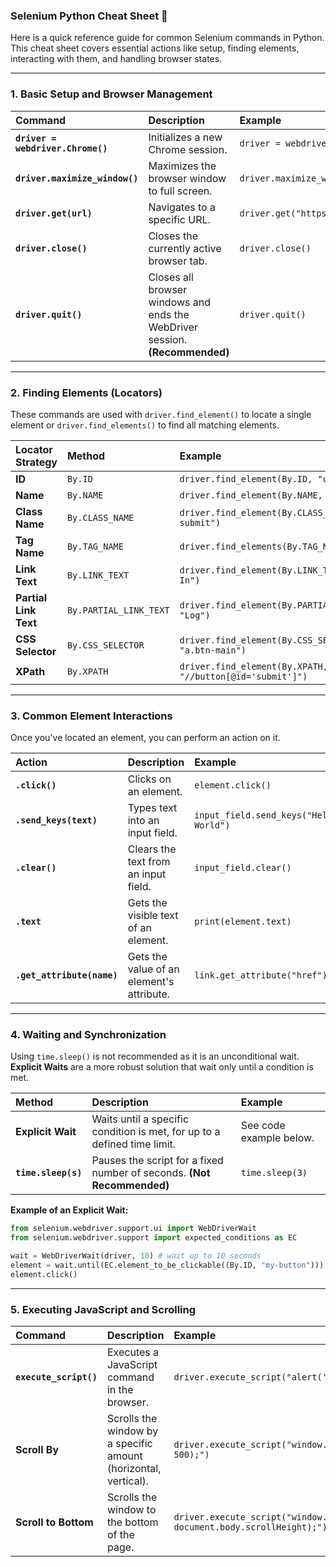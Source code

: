 ### Selenium Python Cheat Sheet 🐍

Here is a quick reference guide for common Selenium commands in Python. This cheat sheet covers essential actions like setup, finding elements, interacting with them, and handling browser states.

-----

### 1\. Basic Setup and Browser Management

| Command | Description | Example |
| :--- | :--- | :--- |
| **`driver = webdriver.Chrome()`** | Initializes a new Chrome session. | `driver = webdriver.Chrome()` |
| **`driver.maximize_window()`** | Maximizes the browser window to full screen. | `driver.maximize_window()` |
| **`driver.get(url)`** | Navigates to a specific URL. | `driver.get("https://example.com")` |
| **`driver.close()`** | Closes the currently active browser tab. | `driver.close()` |
| **`driver.quit()`** | Closes all browser windows and ends the WebDriver session. **(Recommended)** | `driver.quit()` |

-----

### 2\. Finding Elements (Locators)

These commands are used with `driver.find_element()` to locate a single element or `driver.find_elements()` to find all matching elements.

| Locator Strategy | Method | Example |
| :--- | :--- | :--- |
| **ID** | `By.ID` | `driver.find_element(By.ID, "user-name")` |
| **Name** | `By.NAME` | `driver.find_element(By.NAME, "q")` |
| **Class Name** | `By.CLASS_NAME` | `driver.find_element(By.CLASS_NAME, "btn-submit")` |
| **Tag Name** | `By.TAG_NAME` | `driver.find_elements(By.TAG_NAME, "a")` |
| **Link Text** | `By.LINK_TEXT` | `driver.find_element(By.LINK_TEXT, "Log In")` |
| **Partial Link Text**| `By.PARTIAL_LINK_TEXT`| `driver.find_element(By.PARTIAL_LINK_TEXT, "Log")` |
| **CSS Selector** | `By.CSS_SELECTOR` | `driver.find_element(By.CSS_SELECTOR, "a.btn-main")` |
| **XPath** | `By.XPATH` | `driver.find_element(By.XPATH, "//button[@id='submit']")` |

-----

### 3\. Common Element Interactions

Once you've located an element, you can perform an action on it.

| Action | Description | Example |
| :--- | :--- | :--- |
| **`.click()`** | Clicks on an element. | `element.click()` |
| **`.send_keys(text)`** | Types text into an input field. | `input_field.send_keys("Hello World")` |
| **`.clear()`** | Clears the text from an input field. | `input_field.clear()` |
| **`.text`** | Gets the visible text of an element. | `print(element.text)` |
| **`.get_attribute(name)`**| Gets the value of an element's attribute. | `link.get_attribute("href")` |

-----

### 4\. Waiting and Synchronization

Using `time.sleep()` is not recommended as it is an unconditional wait. **Explicit Waits** are a more robust solution that wait only until a condition is met.

| Method | Description | Example |
| :--- | :--- | :--- |
| **Explicit Wait** | Waits until a specific condition is met, for up to a defined time limit. | See code example below. |
| **`time.sleep(s)`** | Pauses the script for a fixed number of seconds. **(Not Recommended)** | `time.sleep(3)` |

**Example of an Explicit Wait:**

```python
from selenium.webdriver.support.ui import WebDriverWait
from selenium.webdriver.support import expected_conditions as EC

wait = WebDriverWait(driver, 10) # wait up to 10 seconds
element = wait.until(EC.element_to_be_clickable((By.ID, "my-button")))
element.click()
```

-----

### 5\. Executing JavaScript and Scrolling

| Command | Description | Example |
| :--- | :--- | :--- |
| **`execute_script()`** | Executes a JavaScript command in the browser. | `driver.execute_script("alert('Hi!');")` |
| **Scroll By** | Scrolls the window by a specific amount (horizontal, vertical). | `driver.execute_script("window.scrollBy(0, 500);")` |
| **Scroll to Bottom**| Scrolls the window to the bottom of the page. | `driver.execute_script("window.scrollTo(0, document.body.scrollHeight);")` |